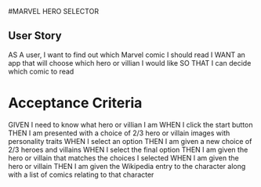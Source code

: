 #MARVEL HERO SELECTOR
## User Story
AS A user, I want to find out which Marvel comic I should read
I WANT an app that will choose which hero or villian I would like
SO THAT I can decide which comic to read

# Acceptance Criteria
GIVEN I need to know what hero or villian I am
WHEN I click the start button
THEN I am presented with a choice of 2/3 hero or villain images with personality traits
WHEN I select an option
THEN I am given a new choice of 2/3 heroes and villains
WHEN I select the final option
THEN I am given the hero or villain that matches the choices I selected
WHEN I am given the hero or villain
THEN I am given the Wikipedia entry to the character along with a list of comics relating to that character